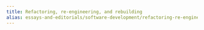 ```yaml
---
title: Refactoring, re-engineering, and rebuilding
alias: essays-and-editorials/software-development/refactoring-re-engineering-and-rebuilding
---
```

